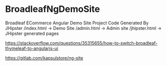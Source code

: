 # BroadleafNgDemoSite
Broadleaf ECommerce Angular Demo Site
Project Code Generated By JHipster
/index.html -> Demo Site
/admin.html -> Admin site
/jhipster.html -> JHipster generated pages


https://stackoverflow.com/questions/35315655/how-to-switch-broadleaf-thymeleaf-to-angularjs-ui

https://gitlab.com/kapsulstore/ng-site
